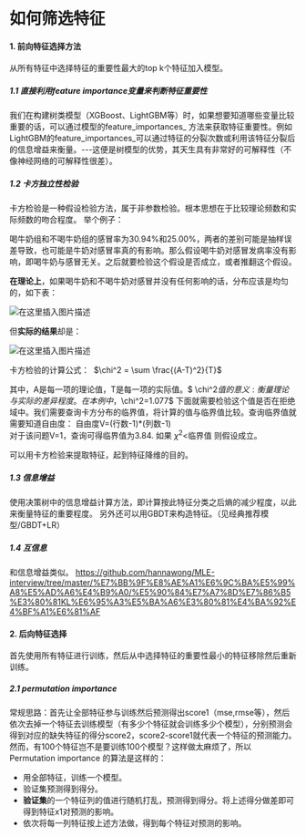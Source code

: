 # 如何筛选特征

#### 1. 前向特征选择方法

从所有特征中选择特征的重要性最大的top k个特征加入模型。

##### 1.1 直接利用feature importance变量来判断特征重要性
我们在构建树类模型（XGBoost、LightGBM等）时，如果想要知道哪些变量比较重要的话，可以通过模型的feature\_importances\_ 方法来获取特征重要性。例如LightGBM的feature\_importances\_可以通过特征的分裂次数或利用该特征分裂后的信息增益来衡量。---这便是树模型的优势，其天生具有非常好的可解释性（不像神经网络的可解释性很差）。

##### 1.2 卡方独立性检验
卡方检验是一种假设检验方法，属于非参数检验。根本思想在于比较理论频数和实际频数的吻合程度。
举个例子：

喝牛奶组和不喝牛奶组的感冒率为30.94%和25.00%，两者的差别可能是抽样误差导致，也可能是牛奶对感冒率真的有影响。那么假设喝牛奶对感冒发病率没有影响，即喝牛奶与感冒无关。之后就要检验这个假设是否成立，或者推翻这个假设。

**在理论上**，如果喝牛奶和不喝牛奶对感冒并没有任何影响的话，分布应该是均匀的，如下表：

![在这里插入图片描述](https://img-blog.csdnimg.cn/20210221162719575.png?x-oss-process=image/watermark,type_ZmFuZ3poZW5naGVpdGk,shadow_10,text_aHR0cHM6Ly9ibG9nLmNzZG4ubmV0L3dlaXhpbl80MTMzMjAwOQ==,size_16,color_FFFFFF,t_70)

但**实际的结果**却是：

![在这里插入图片描述](https://img-blog.csdnimg.cn/20210221162835203.png?x-oss-process=image/watermark,type_ZmFuZ3poZW5naGVpdGk,shadow_10,text_aHR0cHM6Ly9ibG9nLmNzZG4ubmV0L3dlaXhpbl80MTMzMjAwOQ==,size_16,color_FFFFFF,t_70)



卡方检验的计算公式：
​                                                                                      $\chi^2 = \sum \frac{(A-T)^2}{T}$



其中，A是每一项的理论值，T是每一项的实际值。$ \chi^2$值的意义:衡量理论与实际的差异程度。在本例中，$\chi^2=1.077$
下面就需要检验这个值是否在拒绝域中。我们需要查询卡方分布的临界值，将计算的值与临界值比较。查询临界值就需要知道自由度：       自由度V=(行数-1)*(列数-1)​                
对于该问题V=1，查询可得临界值为3.84.
如果  $\chi^2$<临界值 则假设成立。

可以用卡方检验来提取特征，起到特征降维的目的。

##### 1.3 信息增益
使用决策树中的信息增益计算方法，即计算按此特征分类之后熵的减少程度，以此来衡量特征的重要程度。
另外还可以用GBDT来构造特征。（见经典推荐模型/GBDT+LR）

##### 1.4 互信息
和信息增益类似。
https://github.com/hannawong/MLE-interview/tree/master/%E7%BB%9F%E8%AE%A1%E6%9C%BA%E5%99%A8%E5%AD%A6%E4%B9%A0/%E5%90%84%E7%A7%8D%E7%86%B5%E3%80%81KL%E6%95%A3%E5%BA%A6%E3%80%81%E4%BA%92%E4%BF%A1%E6%81%AF

#### 2. 后向特征选择
首先使用所有特征进行训练，然后从中选择特征的重要性最小的特征移除然后重新训练。

##### 2.1 permutation importance
常规思路：首先让全部特征参与训练然后预测得出score1（mse,rmse等），然后依次去掉一个特征去训练模型（有多少个特征就会训练多少个模型），分别预测会得到对应的缺失特征的得分score2，score2-score1就代表一个特征的预测能力。然而，有100个特征岂不是要训练100个模型？这样做太麻烦了，所以Permutation importance 的算法是这样的：

- 用全部特征，训练一个模型。
- 验证集预测得到得分。
- **验证集**的一个特征列的值进行随机打乱，预测得到得分。将上述得分做差即可得到特征x1对预测的影响。
- 依次将每一列特征按上述方法做，得到每个特征对预测的影响。



